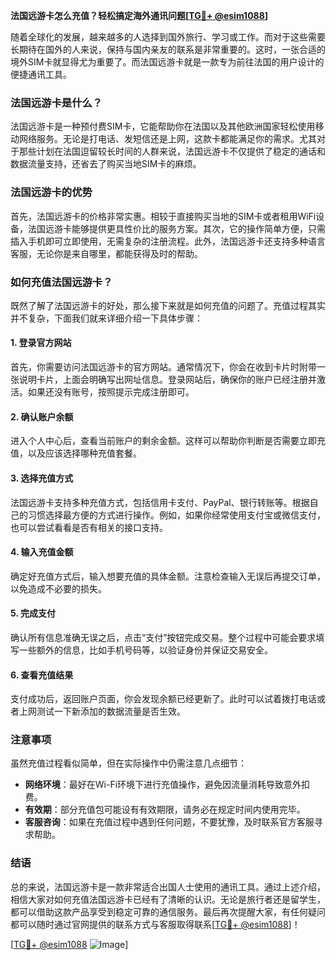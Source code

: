 **法国远游卡怎么充值？轻松搞定海外通讯问题[[TG💪+ @esim1088](https://t.me/s/esim1088)]**

随着全球化的发展，越来越多的人选择到国外旅行、学习或工作。而对于这些需要长期待在国外的人来说，保持与国内亲友的联系是非常重要的。这时，一张合适的境外SIM卡就显得尤为重要了。而法国远游卡就是一款专为前往法国的用户设计的便捷通讯工具。

### 法国远游卡是什么？

法国远游卡是一种预付费SIM卡，它能帮助你在法国以及其他欧洲国家轻松使用移动网络服务。无论是打电话、发短信还是上网，这款卡都能满足你的需求。尤其对于那些计划在法国逗留较长时间的人群来说，法国远游卡不仅提供了稳定的通话和数据流量支持，还省去了购买当地SIM卡的麻烦。

### 法国远游卡的优势

首先，法国远游卡的价格非常实惠。相较于直接购买当地的SIM卡或者租用WiFi设备，法国远游卡能够提供更具性价比的服务方案。其次，它的操作简单方便，只需插入手机即可立即使用，无需复杂的注册流程。此外，法国远游卡还支持多种语言客服，无论你是来自哪里，都能获得及时的帮助。

### 如何充值法国远游卡？

既然了解了法国远游卡的好处，那么接下来就是如何充值的问题了。充值过程其实并不复杂，下面我们就来详细介绍一下具体步骤：

#### 1. 登录官方网站

首先，你需要访问法国远游卡的官方网站。通常情况下，你会在收到卡片时附带一张说明卡片，上面会明确写出网址信息。登录网站后，确保你的账户已经注册并激活。如果还没有账号，按照提示完成注册即可。

#### 2. 确认账户余额

进入个人中心后，查看当前账户的剩余金额。这样可以帮助你判断是否需要立即充值，以及应该选择哪种充值套餐。

#### 3. 选择充值方式

法国远游卡支持多种充值方式，包括信用卡支付、PayPal、银行转账等。根据自己的习惯选择最方便的方式进行操作。例如，如果你经常使用支付宝或微信支付，也可以尝试看看是否有相关的接口支持。

#### 4. 输入充值金额

确定好充值方式后，输入想要充值的具体金额。注意检查输入无误后再提交订单，以免造成不必要的损失。

#### 5. 完成支付

确认所有信息准确无误之后，点击“支付”按钮完成交易。整个过程中可能会要求填写一些额外的信息，比如手机号码等，以验证身份并保证交易安全。

#### 6. 查看充值结果

支付成功后，返回账户页面，你会发现余额已经更新了。此时可以试着拨打电话或者上网测试一下新添加的数据流量是否生效。

### 注意事项

虽然充值过程看似简单，但在实际操作中仍需注意几点细节：

- **网络环境**：最好在Wi-Fi环境下进行充值操作，避免因流量消耗导致意外扣费。
- **有效期**：部分充值包可能设有有效期限，请务必在规定时间内使用完毕。
- **客服咨询**：如果在充值过程中遇到任何问题，不要犹豫，及时联系官方客服寻求帮助。

### 结语

总的来说，法国远游卡是一款非常适合出国人士使用的通讯工具。通过上述介绍，相信大家对如何充值法国远游卡已经有了清晰的认识。无论是旅行者还是留学生，都可以借助这款产品享受到稳定可靠的通信服务。最后再次提醒大家，有任何疑问都可以随时通过官网提供的联系方式与客服取得联系[[TG💪+ @esim1088](https://t.me/s/esim1088)]！

[[TG💪+ @esim1088](https://t.me/s/esim1088) ![Image](https://i.postimg.cc/4NQfJmqS/Snipaste-2025-05-13-00-14-12.png)]